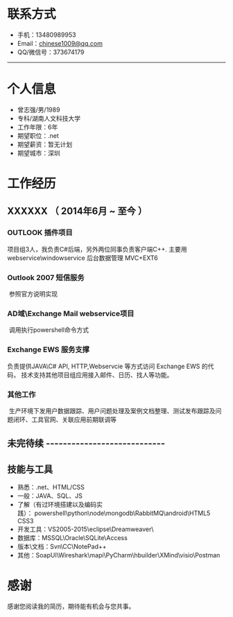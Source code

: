 # 联系方式

- 手机：13480989953
- Email：chinese1009@qq.com
- QQ/微信号：373674179

---

# 个人信息

 - 曾志强/男/1989 
 - 专科/湖南人文科技大学
 - 工作年限：6年
 - 期望职位：.net 
 - 期望薪资：暂无计划
 - 期望城市：深圳


# 工作经历

## XXXXXX （ 2014年6月 ~ 至今 ）

### OUTLOOK 插件项目
项目组3人，我负责C#后端，另外两位同事负责客户端C++. 
主要用 webservice\windowservice
后台数据管理 MVC+EXT6

### Outlook 2007 短信服务
  参照官方说明实现
### AD域\Exchange Mail webservice项目
  调用执行powershell命令方式
### Exchange EWS 服务支撑
  负责提供JAVA\C# API, HTTP,Webservcie 等方式访问 Exchange EWS 的代码， 技术支持其他项目组应用接入邮件、日历、找人等功能。
### 其他工作
  生产环境下发用户数据跟踪、用户问题处理及案例文档整理、测试发布跟踪及问题闭环、工具官网、关联应用前期联调等

## 未完待续 ----------------------------

## 技能与工具

- 熟悉：.net、HTML/CSS
- 一般：JAVA、SQL、JS
- 了解（有过环境搭建以及编码实践）： powershell\python\node\mongodb\RabbitMQ\android\HTML5 CSS3   
- 开发工具：VS2005-2015\eclipse\Dreamweaver\
- 数据库：MSSQL\Oracle\SQLite\Access
- 版本\文档：Svn\CC\NotePad++
- 其他：SoapUI\Wireshark\mapi\PyCharm\hbuilder\XMind\visio\Postman

# 感谢
感谢您阅读我的简历，期待能有机会与您共事。



